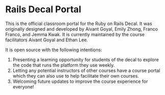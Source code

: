 # Rails Decal Portal

This is the official classroom portal for the Ruby on Rails Decal. It was originally designed and developed by Aivant Goyal, Emily Zhong, Franco Franco, and Jemma Kwak. It is currently maintained by the course facilitators Aivant Goyal and Ethan Lee. 

It is open source with the following intentions:
1. Presenting a learning opportunity for students of the decal to explore the code that runs the platform they use weekly.
2. Letting any potential instructors of other courses have a course portal which they can also use to help facilitate their own courses.
3. Welcoming future updates to improve the course experience for everyone!
